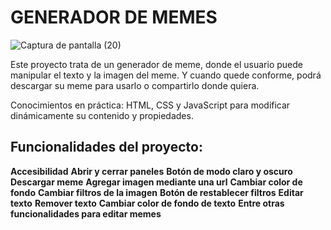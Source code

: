 # GENERADOR DE MEMES 



![Captura de pantalla (20)](https://github.com/maribelcongo/poyecto2/assets/123903736/23c38e1a-69b1-4cb1-813e-f4f8f73dbaa5)








Este proyecto trata de un generador de meme, donde el usuario puede manipular el texto y la imagen del meme. Y cuando quede conforme, podrá descargar su meme para usarlo o compartirlo donde quiera.

Conocimientos en práctica: HTML, CSS y JavaScript para modificar dinámicamente su contenido y propiedades.

## Funcionalidades del proyecto:

**Accesibilidad**
**Abrir y cerrar paneles**
**Botón de modo claro y oscuro**
**Descargar meme**
**Agregar imagen mediante una url**
**Cambiar color de fondo**
**Cambiar filtros de la imagen**
**Botón de restablecer filtros**
**Editar texto**
**Remover texto**
**Cambiar color de fondo de texto**
**Entre otras funcionalidades para editar memes**
 
 
